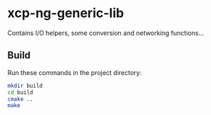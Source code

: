 # xcp-ng-generic-lib

Contains I/O helpers, some conversion and networking functions...

## Build

Run these commands in the project directory:

```bash
mkdir build
cd build
cmake ..
make
```

